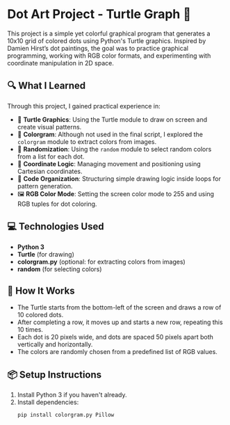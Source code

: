 # Dot Art Project - Turtle Graph 🎨

This project is a simple yet colorful graphical program that generates a 10x10 grid of colored dots using Python's Turtle graphics. Inspired by Damien Hirst’s dot paintings, the goal was to practice graphical programming, working with RGB color formats, and experimenting with coordinate manipulation in 2D space.

## 🔍 What I Learned

Through this project, I gained practical experience in:

- 🐢 **Turtle Graphics**: Using the Turtle module to draw on screen and create visual patterns.
- 🎨 **Colorgram**: Although not used in the final script, I explored the `colorgram` module to extract colors from images.
- 🎲 **Randomization**: Using the `random` module to select random colors from a list for each dot.
- 🧠 **Coordinate Logic**: Managing movement and positioning using Cartesian coordinates.
- 🧹 **Code Organization**: Structuring simple drawing logic inside loops for pattern generation.
- 🖼️ **RGB Color Mode**: Setting the screen color mode to 255 and using RGB tuples for dot coloring.

## 💻 Technologies Used

- **Python 3**
- **Turtle** (for drawing)
- **colorgram.py** (optional: for extracting colors from images)
- **random** (for selecting colors)

## 🚀 How It Works

- The Turtle starts from the bottom-left of the screen and draws a row of 10 colored dots.
- After completing a row, it moves up and starts a new row, repeating this 10 times.
- Each dot is 20 pixels wide, and dots are spaced 50 pixels apart both vertically and horizontally.
- The colors are randomly chosen from a predefined list of RGB values.

## 📦 Setup Instructions

1. Install Python 3 if you haven't already.
2. Install dependencies:
   ```bash
   pip install colorgram.py Pillow
